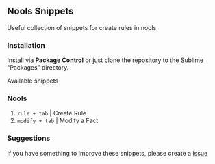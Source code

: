 ## Nools Snippets

Useful collection of snippets for create rules in nools


### Installation

Install via **Package Control** or just clone the repository to the Sublime “Packages” directory.

Available snippets

### Nools

1. `rule + tab`   | Create Rule
1. `modify + tab` | Modify a Fact


### Suggestions

If you have something to improve these snippets, please create a [issue](https://github.com/norato/nools-snippets/issues)